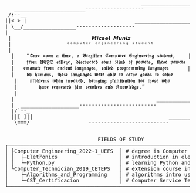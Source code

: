
 <pre>                                            _______________________
   _______________________-------------------                       `\
 /:--__                                                              |
||&lt; &gt; |                                   ___________________________/
| \__/_________________-------------------                         |
|                                                                  |
 |                          𝙈𝙞𝙘𝙖𝙚𝙡 𝙈𝙪𝙣𝙞𝙯                           |
 |                  ᶜᵒᵐᵖᵘᵗᵉʳ ᵉⁿᵍⁱⁿᵉᵉʳⁱⁿᵍ ˢᵗᵘᵈᵉⁿᵗ                   |
 |                                                                  |
  |    “𝕺𝖓𝖈𝖊 𝖚𝖕𝖔𝖓 𝖆 𝖙𝖎𝖒𝖊, 𝖆 𝕭𝖗𝖆𝖟𝖎𝖑𝖎𝖆𝖓 𝕮𝖔𝖒𝖕𝖚𝖙𝖊𝖗 𝕰𝖓𝖌𝖎𝖓𝖊𝖊𝖗𝖎𝖓𝖌 𝖘𝖙𝖚𝖉𝖊𝖓𝖙,    |
  |    𝖋𝖗𝖔𝖒 𝖀𝕰𝕱𝕾 𝖈𝖔𝖑𝖑𝖊𝖌𝖊, 𝖉𝖎𝖘𝖈𝖔𝖛𝖊𝖗𝖊𝖉 𝖘𝖔𝖒𝖊 𝕶𝖎𝖓𝖉 𝖔𝖋 𝖕𝖔𝖜𝖊𝖗𝖘, 𝖙𝖍𝖊𝖘𝖊 𝖕𝖔𝖜𝖊𝖗𝖘  |
  |   𝖊𝖒𝖆𝖓𝖆𝖙𝖊 𝖋𝖗𝖔𝖒 𝖆𝖓𝖈𝖎𝖊𝖓𝖙 𝖑𝖆𝖓𝖌𝖚𝖆𝖌𝖊𝖘, 𝖈𝖆𝖑𝖑𝖊𝖉 𝖕𝖗𝖔𝖌𝖗𝖆𝖒𝖒𝖎𝖓𝖌 𝖑𝖆𝖓𝖌𝖚𝖆𝖌𝖊𝖘      |
  |    𝖇𝖞 𝖍𝖚𝖒𝖆𝖓𝖘, 𝖙𝖍𝖊𝖘𝖊 𝖑𝖆𝖓𝖌𝖚𝖆𝖌𝖊𝖘 𝖜𝖊𝖗𝖊 𝖆𝖇𝖑𝖊 𝖙𝖔 𝖈𝖆𝖗𝖛𝖊 𝖌𝖔𝖔𝖉𝖘 𝖙𝖔 𝖘𝖔𝖑𝖛𝖊      |
   |    𝖕𝖗𝖔𝖇𝖑𝖊𝖒𝖘 𝖜𝖍𝖊𝖓 𝖎𝖓𝖛𝖔𝖐𝖊𝖉, 𝖇𝖗𝖎𝖓𝖌𝖎𝖓𝖌 𝖌𝖗𝖆𝖙𝖎𝖋𝖎𝖈𝖆𝖙𝖎𝖔𝖓 𝖋𝖔𝖗 𝖙𝖍𝖔𝖘𝖊 𝖜𝖍𝖔       |
   |       𝖍𝖆𝖛𝖊 𝖗𝖊𝖖𝖚𝖊𝖘𝖙𝖊𝖉 𝖍𝖎𝖒 𝖘𝖊𝖗𝖛𝖎𝖈𝖊𝖘 𝖆𝖓𝖉 𝕶𝖓𝖔𝖜𝖑𝖊𝖉𝖌𝖊.”                 |
   |                                                                 |
  |                                              ____________________|_
  |  ___________________-------------------------                      `\
  |/`--_                                                                 |
  ||[ ]||                                            ___________________/
   \===/___________________--------------------------</pre>


<pre>

                              FIELDS OF STUDY
┌──────────────────────────────────────────────────────────────────────────┐
│ ├Computer_Engineering_2022-1_UEFS  │ # degree in Computer Engeneering    │
│ │  ├─Eletronics                    │ # introduction in electronics and C │
│ │  └─Python.py                     │ # learning Python and some libraries│
│ └Computer_Technician_2019_CETEPS   │ # extension course in IT Technician │
│    ├─Algorithms_and_Programming    │ # algorithms intro using Portugol   │
│    └─CST_Certificacion             │ # Computer Service Technician (CST) │
└──────────────────────────────────────────────────────────────────────────┘

</pre>
